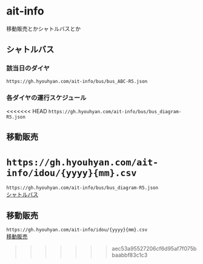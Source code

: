 # ait-info
移動販売とかシャトルバスとか

## シャトルバス
### 該当日のダイヤ
`https://gh.hyouhyan.com/ait-info/bus/bus_ABC-R5.json`  
### 各ダイヤの運行スケジュール
<<<<<<< HEAD
`https://gh.hyouhyan.com/ait-info/bus/bus_diagram-R5.json`

## 移動販売
`https://gh.hyouhyan.com/ait-info/idou/{yyyy}{mm}.csv`
=======
`https://gh.hyouhyan.com/ait-info/bus/bus_diagram-R5.json`   
[シャトルバス](./bus)

## 移動販売
`https://gh.hyouhyan.com/ait-info/idou/{yyyy}{mm}.csv`   
[移動販売](./idou)
>>>>>>> aec53a95527206cf6d95af7f075bbaabbf83c1c3

